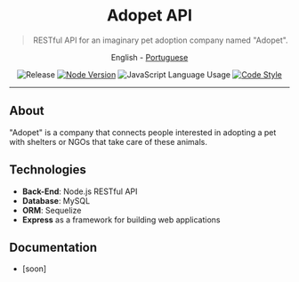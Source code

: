 <div align="center">

  # Adopet API

  > RESTful API for an imaginary pet adoption company named "Adopet".

  <a>English</a> -
  <a href="./pt-br/README.md">Portuguese</a>

</div>

<div align="center" >

  ![Release](https://img.shields.io/github/v/release/jeff-pedro/api-adopet?display_name=tag&include_prereleases&style=flat-square)
  [![Node Version](https://img.shields.io/badge/node-v18.14.1-blueviolet)](https://nodejs.org/download/)
  ![JavaScript Language Usage](https://img.shields.io/github/languages/top/jeff-pedro/api-adopet?style=flat-square)
  [![Code Style](https://img.shields.io/badge/code_style-eslint-ff69b4.svg?style=flat-square)](https://eslint.org/)

</div>

---

## About
"Adopet" is a company that connects people interested in adopting a pet with shelters or NGOs that take care of these animals.

## Technologies
- **Back-End**: Node.js RESTful API
- **Database**: MySQL
- **ORM**: Sequelize
- **Express** as a framework for building web applications

## Documentation
- [soon] 
